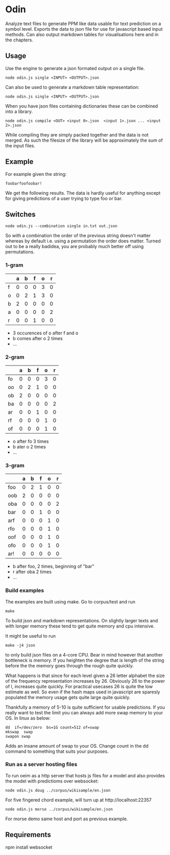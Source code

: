 # Odin 

Analyze text files to generate PPM like data usable for text prediction on a symbol level. Exports the data to json file for use for javascript based input methods. Can also output markdown  tables for visualisations here and in the chapters.   

## Usage
Use the engine to generate a json formated output on a single  file.
```
node odin.js single <INPUT> <OUTPUT>.json
```
Can also be used to generate a markdown table representation:
```
node odin.js single <INPUT> <OUTPUT>.json
```
When you have json files containing dictionaries these can be combined into a library. 
```
node odin.js compile <OUT> <input 0>.json  <input 1>.json ... <input 2>.json
```
While compiling they are simply packed together and the data is not merged. As such the filesize of the library will be approximately the sum of the input files. 

##  Example
For example given the string:
```
foobarfoofoobar!
```

We get the following results. The data is hardly useful for anything  except for giving predictions of a user trying to type foo or bar.


## Switches 
```
node odin.js --combination single in.txt out.json
```
So with a combination the order of the previous string doesn't  matter whereas by default i.e. using a permutation the order does matter.  Turned out to be a really badidea, you are probably much better off using permutations. 

### 1-gram
|   | a | b | f | o | r | 
|---|---|---|---|---|---|
| f | 0 | 0 | 0 | 3 | 0 |
| o | 0 | 2 | 1 | 3 | 0 |
| b | 2 | 0 | 0 | 0 | 0 |
| a | 0 | 0 | 0 | 0 | 2 |
| r | 0 | 0 | 1 | 0 | 0 |

 - 3 occurences of o after f and o
 - b comes after o 2 times
 - ...

### 2-gram
|   | a | b | f | o | r | 
|---|---|---|---|---|---|
| fo | 0 | 0 | 0 | 3 | 0 |
| oo | 0 | 2 | 1 | 0 | 0 |
| ob | 2 | 0 | 0 | 0 | 0 |
| ba | 0 | 0 | 0 | 0 | 2 |
| ar | 0 | 0 | 1 | 0 | 0 |
| rf | 0 | 0 | 0 | 1 | 0 |
| of | 0 | 0 | 0 | 1 | 0 |

 - o after fo 3 times
 - b ater o 2 times
 - ...

### 3-gram
|   | a | b | f | o | r | 
|---|---|---|---|---|---|
| foo | 0 | 2 | 1 | 0 | 0 |
| oob | 2 | 0 | 0 | 0 | 0 |
| oba | 0 | 0 | 0 | 0 | 2 |
| bar | 0 | 0 | 1 | 0 | 0 |
| arf | 0 | 0 | 0 | 1 | 0 |
| rfo | 0 | 0 | 0 | 1 | 0 |
| oof | 0 | 0 | 0 | 1 | 0 |
| ofo | 0 | 0 | 0 | 1 | 0 |
| ar! | 0 | 0 | 0 | 0 | 0 |
 
 - b after foo, 2 times, beginning of "bar"
 - r after  oba 2 times
 - ...

### Build examples
The examples are built using make. Go  to corpus/test and run  
```
make
```
To build json and markdown representations. On  slightly larger texts and  with longer memory these tend to get quite memory and cpu intensive. 

It might be useful to run 
```
make -j4 json
```
to only build json  files on a 4-core CPU. Bear in mind however that another bottleneck  is memory. If you heighten   the degree  that is length of the  string  before the the memory goes through the rough quite quickly.  

What happens is that since for each level given a 26 letter alphabet the size of the frequency representation increases by 26. Obviously 26 to the power of l, increases quite quickly. For  practical usecases 26 is quite the low estimate as  well. So even if the hash maps used in javascript  are sparesly populated the memory usage gets quite large quite quickly. 

Thankfully a memory of  5-10 is quite sufficient for usable predictions. If you really want to test the limit you can always add more swap memory to your OS. In linux as below:

```
dd  if=/dev/zero  bs=1G count=512 of=swap
mkswap  swap
swapon swap
```
Adds an insane amount of swap to your OS. Change count in   the dd command to something that suits your purposes.   

### Run as a server hosting files
To run oeim as a http server that hosts js files for a model and also provides the model with predictioms over websocket:
```
node odin.js doug ../corpus/wikisample/en.json
```
For five fingered chord example, will turn up at http://localhost:22357
```
node odin.js morse ../corpus/wikisample/en.json
```
For morse demo same host and port as previous example.

##  Requirements
npm install websocket
